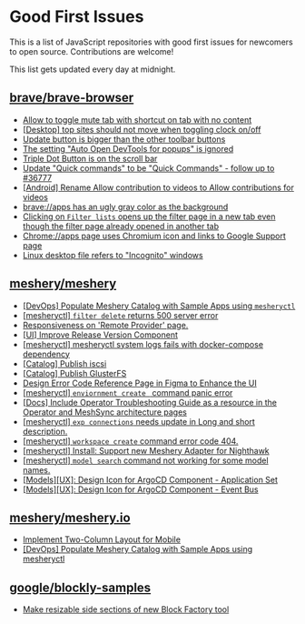 # Good First Issues

This is a list of JavaScript repositories with good first issues for newcomers to open source. Contributions are welcome!

This list gets updated every day at midnight.

## [brave/brave-browser](https://github.com/brave/brave-browser)

- [Allow to toggle mute tab with shortcut on tab with no content](https://github.com/brave/brave-browser/issues/40016)
- [[Desktop] top sites should not move when toggling clock on/off](https://github.com/brave/brave-browser/issues/11484)
- [Update button is bigger than the other toolbar buttons](https://github.com/brave/brave-browser/issues/40003)
- [The setting "Auto Open DevTools for popups" is ignored](https://github.com/brave/brave-browser/issues/39597)
- [Triple Dot Button is on the  scroll bar ](https://github.com/brave/brave-browser/issues/36298)
- [Update "Quick commands" to be "Quick Commands" - follow up to #36777](https://github.com/brave/brave-browser/issues/36845)
- [[Android] Rename Allow contribution to videos to Allow contributions for videos](https://github.com/brave/brave-browser/issues/17896)
- [brave://apps has an ugly gray color as the background](https://github.com/brave/brave-browser/issues/25736)
- [Clicking on `Filter lists` opens up the filter page in a new tab even though the filter page already opened in another tab](https://github.com/brave/brave-browser/issues/24120)
- [Chrome://apps page uses Chromium icon and links to Google Support page](https://github.com/brave/brave-browser/issues/38755)
- [Linux desktop file refers to "Incognito" windows](https://github.com/brave/brave-browser/issues/37623)

## [meshery/meshery](https://github.com/meshery/meshery)

- [[DevOps] Populate Meshery Catalog with Sample Apps using `mesheryctl`](https://github.com/meshery/meshery/issues/10458)
- [[mesheryctl] `filter delete` returns 500 server error](https://github.com/meshery/meshery/issues/11318)
- [Responsiveness on 'Remote Provider' page.](https://github.com/meshery/meshery/issues/10743)
- [[UI] Improve Release Version Component](https://github.com/meshery/meshery/issues/9569)
- [[mesheryctl] mesheryctl system logs fails with docker-compose dependency](https://github.com/meshery/meshery/issues/10777)
- [[Catalog] Publish iscsi](https://github.com/meshery/meshery/issues/9287)
- [[Catalog] Publish GlusterFS](https://github.com/meshery/meshery/issues/9286)
- [Design Error Code Reference Page in Figma to Enhance the UI ](https://github.com/meshery/meshery/issues/8995)
- [[mesheryctl] `enviornment create ` command panic error](https://github.com/meshery/meshery/issues/11314)
- [[Docs] Include Operator Troubleshooting Guide as a resource in the Operator and MeshSync architecture pages](https://github.com/meshery/meshery/issues/11430)
- [[mesheryctl] `exp connections` needs update in Long and short description.](https://github.com/meshery/meshery/issues/11311)
- [[mesheryctl] `workspace create` command error code 404.](https://github.com/meshery/meshery/issues/11312)
- [[mesheryctl] Install: Support new Meshery Adapter for Nighthawk](https://github.com/meshery/meshery/issues/10371)
- [[mesheryctl] `model search` command not working for some model names.](https://github.com/meshery/meshery/issues/11319)
- [[Models][UX]: Design Icon for ArgoCD Component - Application Set](https://github.com/meshery/meshery/issues/10292)
- [[Models][UX]: Design Icon for ArgoCD Component - Event Bus](https://github.com/meshery/meshery/issues/10297)

## [meshery/meshery.io](https://github.com/meshery/meshery.io)

- [Implement Two-Column Layout for Mobile](https://github.com/meshery/meshery.io/issues/1827)
- [[DevOps] Populate Meshery Catalog with Sample Apps using mesheryctl](https://github.com/meshery/meshery.io/issues/1650)

## [google/blockly-samples](https://github.com/google/blockly-samples)

- [Make resizable side sections of new Block Factory tool](https://github.com/google/blockly-samples/issues/2401)

